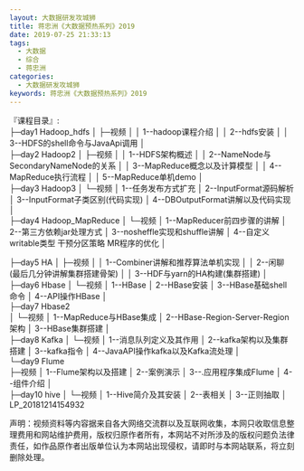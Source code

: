 ```yaml
---
layout: 大数据研发攻城狮
title: 蒋忠洲《大数据预热系列》2019     
date: 2019-07-25 21:33:13
tags:
  - 大数据
  - 综合
  - 蒋忠洲
categories:
  - 大数据研发攻城狮
keywords: 蒋忠洲《大数据预热系列》2019     
---
```

『课程目录』:  
├─day1 Hadoop_hdfs
│  ├─视频
│  │      1--hadoop课程介绍
│  │      2--hdfs安装
│  │      3--HDFS的shell命令与JavaApi调用
│          
├─day2 Hadoop2
│  ├─视频
│  │      1--HDFS架构概述
│  │      2--NameNode与SecondaryNameNode的关系
│  │      3--MapReduce概念以及计算模型
│  │      4--MapReduce执行流程
│  │      5--MapReduce单机demo
│              
├─day3 Hadoop3
│  └─视频
│          1--任务发布方式扩充
│          2--InputFormat源码解析
│          3--InputFormat子类区别(代码实现)
│          4--DBOutputFormat讲解以及代码实现
│          
├─day4 Hadoop_MapReduce
│  └─视频
│          1--MapReducer前四步骤的讲解
│          2--第三方依赖jar处理方式
│          3--nosheffle实现和shuffle讲解
│          4--自定义writable类型 干预分区策略 MR程序的优化 
│          
<!-- more -->  
├─day5 HA
│  ├─视频
│  │      1--Combiner讲解和推荐算法单机实现
│  │      2--闲聊(最后几分钟讲解集群搭建骨架)
│  │      3--HDF与yarn的HA构建(集群搭建)
│          
├─day6 Hbase 
│  └─视频
│          1--HBase
│          2--HBase安装
│          3--HBase基础shell命令
│          4--API操作HBase
│          
├─day7 Hbase2   
│  └─视频
│          1--MapReduce与HBase集成
│          2--HBase-Region-Server-Region架构
│          3--HBase集群搭建
│          
├─day8 Kafka
│  └─视频
│          1--消息队列定义及其作用
│          2--kafka架构以及集群搭建
│          3--kafka指令
│          4--JavaAPI操作kafka以及Kafka流处理
│          
└─day9 Flume   
    ├─视频
    │      1--Flume架构以及搭建
    │      2--案例演示
    │      3--.应用程序集成Flume
    │      4--组件介绍
│              
├─day10 hive
│  └─视频
│          1--Hive简介及其安装
│          2--表相关
│          3--正则抽取
│          LP_20181214154932


<div class="post-copyright">
    <div class="post-copyright__author">
      <span class="post-copyright-meta">声明：视频资料等内容据来自各大网络交流群以及互联网收集，本网只收取信息整理费用和网站维护费用，版权归原作者所有，本网站不对所涉及的版权问题负法律责任，如作品原作者出版单位认为本网站出现侵权，请即时与本网站联系，将立刻删除处理。 </span>
    </div>
</div>

<blockquote class="blockquote-center">

</blockquote>

